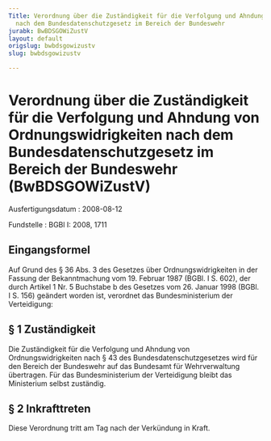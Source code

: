 ```yaml
---
Title: Verordnung über die Zuständigkeit für die Verfolgung und Ahndung von Ordnungswidrigkeiten
  nach dem Bundesdatenschutzgesetz im Bereich der Bundeswehr
jurabk: BwBDSGOWiZustV
layout: default
origslug: bwbdsgowizustv
slug: bwbdsgowizustv

---
```


# Verordnung über die Zuständigkeit für die Verfolgung und Ahndung von Ordnungswidrigkeiten nach dem Bundesdatenschutzgesetz im Bereich der Bundeswehr (BwBDSGOWiZustV)

Ausfertigungsdatum
:   2008-08-12

Fundstelle
:   BGBl I: 2008, 1711

## Eingangsformel

Auf Grund des § 36 Abs. 3 des Gesetzes über Ordnungswidrigkeiten in
der Fassung der Bekanntmachung vom 19. Februar 1987 (BGBl. I S. 602),
der durch Artikel 1 Nr. 5 Buchstabe b des Gesetzes vom 26. Januar 1998
(BGBl. I S. 156) geändert worden ist, verordnet das Bundesministerium
der Verteidigung:

## § 1 Zuständigkeit

Die Zuständigkeit für die Verfolgung und Ahndung von
Ordnungswidrigkeiten nach § 43 des Bundesdatenschutzgesetzes wird für
den Bereich der Bundeswehr auf das Bundesamt für Wehrverwaltung
übertragen. Für das Bundesministerium der Verteidigung bleibt das
Ministerium selbst zuständig.

## § 2 Inkrafttreten

Diese Verordnung tritt am Tag nach der Verkündung in Kraft.

